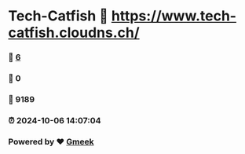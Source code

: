 # Tech-Catfish :link: https://www.tech-catfish.cloudns.ch/ 
### :page_facing_up: [6](https://www.tech-catfish.cloudns.ch//tag.html) 
### :speech_balloon: 0 
### :hibiscus: 9189 
### :alarm_clock: 2024-10-06 14:07:04 
### Powered by :heart: [Gmeek](https://github.com/Meekdai/Gmeek)
